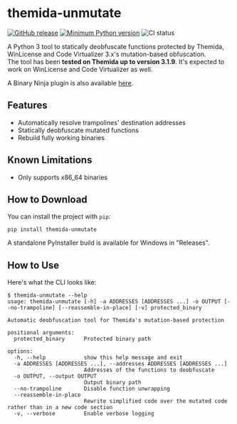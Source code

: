 # themida-unmutate

[![GitHub release](https://img.shields.io/github/release/ergrelet/themida-unmutate.svg)](https://github.com/ergrelet/themida-unmutate/releases) [![Minimum Python version](https://img.shields.io/badge/python-3.11+-blue.svg)](https://www.python.org/downloads/) ![CI status](https://github.com/ergrelet/themida-unmutate/actions/workflows/lint.yml/badge.svg?branch=main)

A Python 3 tool to statically deobfuscate functions protected by Themida,
WinLicense and Code Virtualizer 3.x's mutation-based obfuscation.  
The tool has been **tested on Themida up to version 3.1.9**. It's expected to
work on WinLicense and Code Virtualizer as well.

A Binary Ninja plugin is also available [here](https://github.com/ergrelet/themida-unmutate-bn).

## Features

- Automatically resolve trampolines' destination addresses
- Statically deobfuscate mutated functions
- Rebuild fully working binaries

## Known Limitations

- Only supports x86_64 binaries

## How to Download

You can install the project with `pip`:

```
pip install themida-unmutate
```

A standalone PyInstaller build is available for Windows in "Releases".

## How to Use

Here's what the CLI looks like:

```
$ themida-unmutate --help
usage: themida-unmutate [-h] -a ADDRESSES [ADDRESSES ...] -o OUTPUT [--no-trampoline] [--reassemble-in-place] [-v] protected_binary

Automatic deobfuscation tool for Themida's mutation-based protection

positional arguments:
  protected_binary      Protected binary path

options:
  -h, --help            show this help message and exit
  -a ADDRESSES [ADDRESSES ...], --addresses ADDRESSES [ADDRESSES ...]
                        Addresses of the functions to deobfuscate
  -o OUTPUT, --output OUTPUT
                        Output binary path
  --no-trampoline       Disable function unwrapping
  --reassemble-in-place
                        Rewrite simplified code over the mutated code rather than in a new code section
  -v, --verbose         Enable verbose logging
```

